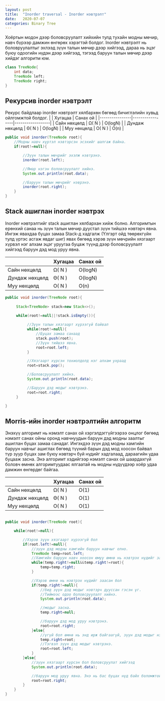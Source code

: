 ```yaml
---
layout: post
title:  "Inorder traversal - Inorder нэвтрэлт"
date:   2020-07-07
categories: Binary Tree
---
```


Хоёртын модон дээр боловсруулалт хийхийн тулд тухайн модны мөчир, навч бүрээр дамжин өнгөрөх хэрэгтэй болдог. 
Inorder нэвтрэлт нь боловруулалтыг эхлээд зүүн талын мөчир дээр хийгээд, дараа нь эцэг буюу одоогийн нүдэн дээр хийгээд, тэгээд баруун талын мөчир дээр хийдэг алгоритм юм.

```java
class TreeNode{
    int data;
    TreeNode left;
    TreeNode right;
}
```

## Рекурсив inorder нэвтрэлт 
Рекурс байдлаар inorder нэвтрэлт хялбархөн бөгөөд бичиглэлийн хувьд ойлгомжтой болдог.
|                | Хугацаа         | Санах ой         |
|----------------|-----------------|------------------|
| Сайн нөхцөлд   | Ω( N )      | O(logN)             |
| Дундаж нөхцөлд | Θ( N )      | O(logN)             |
| Муу нөхцөлд    | O(  N )      | O(n)             | 
```java
public void inorder(TreeNode root){
    //Модны навч хүртэл нэвтэрсэн эсэхийг шалгаж байна.
    if(root!=null){

        //Зүүн талын мөчрийг эхэлж нэвтрэнэ.
        inorder(root.left);

        //Ямар нэгэн боловсруулалт хийнэ.
        System.out.println(root.data);

        //Баруун талын мөчрийг нэврэнэ.
        inorder(root.right);
    }
}
```

## Stack ашиглан inorder нэвтрэх
Inorder нэвтрэлтийг stack ашиглан хялбархан хийж болно. 
Алгоримтын ерөнхий санаа нь зүүн талын мөчир дуустал зүүн тийшээ нэвтэрч явна. Ингэж явахдаа буцах замаа Stack-д хадгалж (Үлгэрт ойд төөрөхгүйн тулд үртэс асгаж явдаг шиг) явах бөгөөд хэрэв зүүн мөчрийн хязгаарт хүрвэл нэг алхам эцэг уруугаа буцаж түүнд дээр боловсруулалт хийгээд баруун дэд мод уруу явна. 

|                | Хугацаа         | Санах ой         |
|----------------|-----------------|------------------|
| Сайн нөхцөлд   | Ω( N )      | O(logN)             |
| Дундаж нөхцөлд | Θ( N )      | O(logN)             |
| Муу нөхцөлд    | O(  N )      | O(n)             | 
```java
public void inorder(TreeNode root){
     
     Stack<TreeNode> stack=new Stack<>();

     while(root!=null||!stack.isEmpty()){
          
          //Зүүн талын хязгаарт хүрээгүй байвал 
          while(root!=null){
              //Буцах замаа санаад
              stack.push(root);
              //Зүүн тийшээ явна.
              root=root.left;
          }

          //Хязгаарт хүрсэн тохиолдолд нэг алхам ухраад
          root=stack.pop();

          //Боловсруулалт хийнэ.
          System.out.println(root.data);

          //Баруун дэд модыг нэвтрэнэ.
          root=root.right;
     }

}
```

## Morris-ийн inorder нэвтрэлтийн алгоритм

Энэхүү алгоримт нь нэмэлт санах ой хэргэлдэггүйгээрээ онцлог бөгөөд нэмэлт санах ойны оронд навчнуудын баруун дэд модны заалтыг ашиглан буцах замаа санадаг. Ингэхдээ зүүн дэд модны хамгийн баруун навчыг ашиглах бөгөөд түүний барын дэд мод хоосон байвал түр зуур буцах зам буюу нэвтэрч буй нүдийг хадгалаад, дараагийн удаа буцааж засна.
Энэ алгоримт хэдийгээр нэмэлт санах ой шаардахгүй боловч өмнөх алгоримтуудаас ялгаатай нь модны нүдүүдээр хоёр удаа дамжин өнгөрдөг байгаа.

|                | Хугацаа         | Санах ой         |
|----------------|-----------------|------------------|
| Сайн нөхцөлд   | Ω( N )      | O(1)             |
| Дундаж нөхцөлд | Θ( N )      | O(1)             |
| Муу нөхцөлд    | O( N )      | O(1)             | 


```java

public void inorder(TreeNode root){

    while(root!=null){

        //Хэрэв зүүн хязгаарт хүрээгүй бол
        if(root.left!=null){
            //зүүн дэд модны хамгийн баруун навчыг олно.
            TreeNode temp=root.left;
            //Хамгийн баруун навч хоосон юмуу өмнө нь нэвтрэх нүдийг заасан байх ёстой.
            while(temp.right!=null&&temp.right!=root){
                temp=temp.right;
            }

            //Хэрэв өмнө нь нэвтрэх нүдийг заасан бол
            if(temp.right!=null){
                //бид зүүн дэд модыг нэвтэрч дууссан гэсэн үг.
                //Тиймээс одоо боловсруулалт хийнэ.
                System.out.println(root.data);

                //модыг засна.
                temp.right=null;

                //баруун дэд мод уруу нэвтрэнэ.
                root=root.right;
            }else{
                //үгүй бол өмнө нь энд ирж байгаагүй, зүүн дэд модыг нэвтрээгүй гэсэн үг
                temp.right=root;
                //Тэгвэл зүүн дэд модыг нэвтрэнэ.
                root=root.left;
            }
        }else{
            //зүүн хязгаарт хүрсэн бол боловсруулат хийгээд
            System.out.println(root.data);

            //баруун мод уруу явна. Энэ нь бас буцах нүд байх боломжтой.
            root=root.right;
        }
    }
}
```